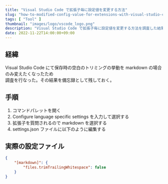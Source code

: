 ```yaml
---
title: "Visual Studio Code で拡張子毎に設定値を変更する方法"
slug: "how-to-modified-config-value-for-extensions-with-visual-studio-code"
tags: [ "Tool" ]
thumbnail: "images/logo/vscode_logo.png"
description: "Visual Studio Code で拡張子毎に設定値を変更する方法を調査した結果を備忘録として残しておく"
date: 2022-11-22T14:00:00+09:00
---
```


## 経緯

Visual Studio Code にて保存時の空白のトリミングの挙動を markdown の場合のみ変えたくなったため  
調査を行なった。その結果を備忘録として残しておく。

## 手順

1. コマンドパレットを開く
2. Configure language specific settings を入力して選択する
3. 拡張子を質問されるので markdown を選択する
4. settings.json ファイルに以下のように編集する

## 実際の設定ファイル

```json:settings.json
{
    "[markdown]": {
        "files.trimTrailingWhitespace": false
    }
}
```
